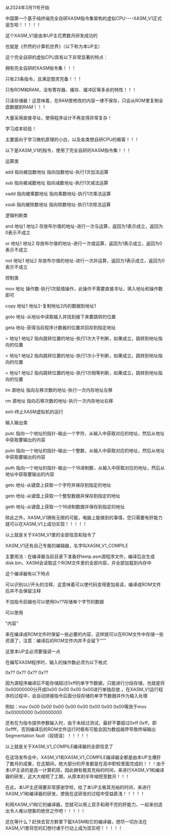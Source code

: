 从2024年3月11号开始

中国第一个基于纯终端完全自研XASM指令集架构的虚拟CPU----XASM_V1正式诞生啦！！！！！

这个XASM_V1是由本UP主花费数月研发成功的

也就是《乔然的计算机世界》（以下称为本UP主）

这个完全自研的虚拟CPU具有以下非常显著的特点：

拥有完全自研的XASM指令集！！！

只有23条指令，且满足图灵完备！！！

只有ROM和RAM，没有寄存器、缓存、缓冲区等多余的特性！！！

只读存储器！这意味着，在RAM里修改的内容一律不保存，只会从ROM里复制全盘数据到RAM！！！

大量采用直接寻址，使得程序设计不再变得异常复杂！

学习成本较低！

主要面向于学习微机原理的小白，以及各类想自研CPU的极客！！！

以下是XASM_V1的指令，使用了完全自研的XASM指令集！！！

运算类

add 指向被加数地址 指向加数地址-执行1次加法运算

sub 指向被减数地址 指向减数地址-执行1次减法运算

xadd 指向被乘数地址 指向乘数地址-执行1次乘法运算

xsub 指向被除数地址 指向除数地址-执行1次除法运算

逻辑判断类

and 地址1 地址2 存放布尔值的地址-进行一次与运算，返回为1表示成立，返回为0表示不成立

or 地址1 地址2 存放布尔值的地址-进行一次或运算，返回为1表示成立，返回为0表示不成立

not 地址1 地址2 存放布尔值的地址-进行一次非运算，返回为1表示成立，返回为0表示不成立

控制类

mov 地址 操作数-执行1次赋值操作，此操作不需要直接寻址，填入地址和操作数即可

copy 地址1 地址2-复制地址2内的数据到地址1

goto 地址-从地址中读取输入并找到接下来要跳转的位置

geta 地址-获得当前程序计数器的位置并回存到指定地址

\> 地址1 地址2 指向跳转位置的地址-执行1次大于判断，如果成立，跳转到地址指向的位置

< 地址1 地址2 指向跳转位置的地址-执行1次小于判断，如果成立，跳转到地址指向的位置

= 地址1 地址2 指向跳转位置的地址-执行1次相等判断，如果成立，跳转到地址指向的位置

lm 源地址 指向左移次数的地址-执行一次内存地址左移

rm 源地址 指向石移次数的地址-执行一次内存地址右移

exit-终止XASM虚拟机的运行

输入输出类

putc 指向一个地址的指针-输出一个字符，从输入中获取对应的地址，然后从地址中获取要输出的内容

putn 指向一个地址的指针-输出一个整数，从输入中获取对应的地址，然后从地址中获取要输出的内容

puth 指向一个地址的指针-输出一个16进制数，从输入中获取对应的地址，然后从地址中获取要输出的内容

getc 地址-从键盘上获取一个字符并保存到指定的地址

getn 地址-从键盘上获取一个整型数据并保存到指定的地址

geth 地址-从键盘上获取一个16进制数据并保存到指定的地址

除此之外，XASM_V1拥有无限的可能，电脑上能做到的事情，您只需要有肝能力就可以在XASM_V1上成功实现！！！！！

以上就是关于XASM_V1里的全部信息和指令了

XASM_V1还有自己专属的编辑器，名字叫XASM_V1_COMPILE

主要用法：在编译器当前目录下准备好temp.asm源程序文件，编译后会生成disk.bin，XASM会读取这个ROM文件里的全部内容，并全部加载到内存中

这个编译器有以下特点

可以识别以//开头的注释，这意味着可以使代码变得更加易读，编译成ROM文件后并不会保留注释

不加指令前缀也可以使用0x??存储单个字节的数据

可以使用

"内容"

来在编译成ROM文件时保留一些必要的内容，这样就可以在ROM文件中存储一些资源了，注意：编译后的ROM文件内并不会留下“"”

这里本UP主必须要强调一点

在编写XASM程序时，输入的操作数必须为以下格式

0x?? 0x?? 0x?? 0x??

因为源程序编译后不能存储超过0xff的单字节数据，只能进行分段存储，也就是将0x00000000分开成0x00 0x00 0x00 0x00进行单独存放.，在XASM_V1运行程序的过程中，会自动拼接指令后面分段存储的单字节数据并作为输入处理

例如：mov 0x00 0x00 0x00 0x00 0x00 0x00 0x00 0x00等效于mov 0x00000000 0x00000000

还有在为指令提供参数输入时，由于未经过测试，最好不要超过0xff 0xff，即0xffff，否则编译后的ROM文件运行时极有可能会因为数组越界导致终端输出Segmentation fault（段错误）！！！！！

以上就是关于XASM_V1_COMPILE编译器的全部信息了

在这场发布会中，XASM_V1和XASM_V1_COMPILE编译器全都是由本UP主爆肝了数月的成果，在这期间，绝大部分的开发都是在高中职校里面完成的！！！由于本UP主读的是高一计算机班，因此拥有极其充裕的时间，来进行XASM_V1和编译器的研发，这大大缩短了工期，从原本的半年缩短至数月！！！

在此，本UP主还得要非常感谢学校，给了本UP主极其充裕的时间，来进行XASM_V1和编译器的研发，使我在这研发的过程中受益匪浅！！！！！

利用XASM_V1和它的编译器，您就可以用上双手和用不完的肝能力，一起来创造出令人难以想象的绝世之作吧！！！！！

还在等什么？赶快去官方群里下载XASM和它的编译器，想尽一切办法在XASM_V1里将您的幻想付诸于行动上成为现实吧！！！！！
